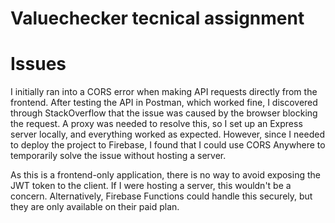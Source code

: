 # Valuechecker tecnical assignment

# Issues

I initially ran into a CORS error when making API requests directly from the frontend. After testing the API in Postman, which worked fine, I discovered through StackOverflow that the issue was caused by the browser blocking the request. A proxy was needed to resolve this, so I set up an Express server locally, and everything worked as expected. However, since I needed to deploy the project to Firebase, I found that I could use CORS Anywhere to temporarily solve the issue without hosting a server.

As this is a frontend-only application, there is no way to avoid exposing the JWT token to the client. If I were hosting a server, this wouldn't be a concern. Alternatively, Firebase Functions could handle this securely, but they are only available on their paid plan.
